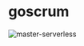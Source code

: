 # goscrum

![master-serverless](https://github.com/Go-Scrum/goscrum/workflows/master-serverless/badge.svg)